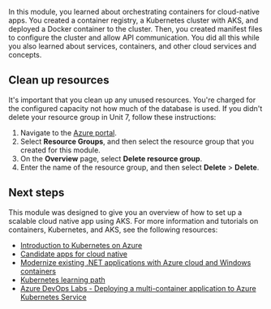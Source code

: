 In this module, you learned about orchestrating containers for cloud-native apps. You created a container registry, a Kubernetes cluster with AKS, and deployed a Docker container to the cluster. Then, you created manifest files to configure the cluster and allow API communication. You did all this while you also learned about services, containers, and other cloud services and concepts.


## Clean up resources

It's important that you clean up any unused resources. You're charged for the configured capacity not how much of the database is used. If you didn't delete your resource group in Unit 7, follow these instructions:

1. Navigate to the [Azure portal](https://portal.azure.com/).
2. Select **Resource Groups**, and then select the resource group that you created for this module.
3. On the **Overview** page, select **Delete resource group**.
4. Enter the name of the resource group, and then select **Delete** > **Delete**.

## Next steps

This module was designed to give you an overview of how to set up a scalable cloud native app using AKS. For more information and tutorials on containers, Kubernetes, and AKS, see the following resources:

* [Introduction to Kubernetes on Azure](/training/paths/intro-to-kubernetes-on-azure/)
* [Candidate apps for cloud native](/dotnet/architecture/cloud-native/candidate-apps)
* [Modernize existing .NET applications with Azure cloud and Windows containers](https://dotnet.microsoft.com/download/e-book/modernizing-existing-net-apps/pdf)
* [Kubernetes learning path](https://azure.microsoft.com/resources/kubernetes-learning-path/)
* [Azure DevOps Labs - Deploying a multi-container application to Azure Kubernetes Service](https://azuredevopslabs.com/labs/vstsextend/kubernetes/)
